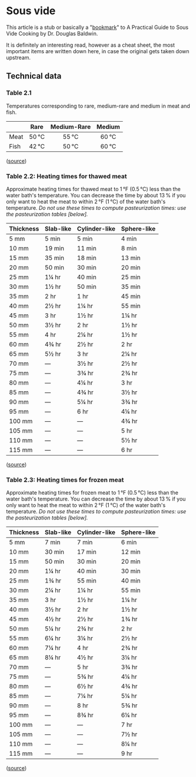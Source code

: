 #  Sous vide

This article is a stub or basically a "[bookmark](https://douglasbaldwin.com/sous-vide.html)" to A Practical Guide to Sous Vide Cooking by Dr. Douglas Baldwin.

It is definitely an interesting read, however as a cheat sheet, the most important items are written down here, in case the original gets taken down upstream.

## Technical data

### Table 2.1

Temperatures corresponding to rare, medium-rare and medium in meat and fish.

|      | Rare          | Medium-Rare  | Medium       |
|------|:-------------:|:------------:|:------------:|
| Meat | 50&#x202F;°C  | 55&#x202F;°C | 60&#x202F;°C |
| Fish | 42&#x202F;°C  | 50&#x202F;°C | 60&#x202F;°C |

([source](https://douglasbaldwin.com/sous-vide.html#Table_2.1))

### Table 2.2: Heating times for thawed meat

Approximate heating times for thawed meat to 1&#x202F;°F (0.5&#x202F;°C) less than the water bath's temperature. You can decrease the time by about 13&#x202F;% if you only want to heat the meat to within 2&#x202F;°F (1&#x202F;°C) of the water bath's temperature. *Do not use these times to compute pasteurization times: use the pasteurization tables [below].*

| Thickness | Slab-like | Cylinder-like | Sphere-like |
|-----------|-----------|---------------|-------------|
| 5 mm      | 5 min     | 5 min         | 4 min       |
| 10 mm     | 19 min    | 11 min        | 8 min       |
| 15 mm     | 35 min    | 18 min        | 13 min      |
| 20 mm     | 50 min    | 30 min        | 20 min      |
| 25 mm     | 1¼ hr     | 40 min        | 25 min      |
| 30 mm     | 1½ hr     | 50 min        | 35 min      |
| 35 mm     | 2 hr      | 1 hr          | 45 min      |
| 40 mm     | 2½ hr     | 1¼ hr         | 55 min      |
| 45 mm     | 3 hr      | 1½ hr         | 1¼ hr       |
| 50 mm     | 3½ hr     | 2 hr          | 1½ hr       |
| 55 mm     | 4 hr      | 2¼ hr         | 1½ hr       |
| 60 mm     | 4¾ hr     | 2½ hr         | 2 hr        |
| 65 mm     | 5½ hr     | 3 hr          | 2¼ hr       |
| 70 mm     | —         | 3½ hr         | 2½ hr       |
| 75 mm     | —         | 3¾ hr         | 2¾ hr       |
| 80 mm     | —         | 4¼ hr         | 3 hr        |
| 85 mm     | —         | 4¾ hr         | 3½ hr       |
| 90 mm     | —         | 5¼ hr         | 3¾ hr       |
| 95 mm     | —         | 6 hr          | 4¼ hr       |
| 100 mm    | —         | —             | 4¾ hr       |
| 105 mm    | —         | —             | 5 hr        |
| 110 mm    | —         | —             | 5½ hr       |
| 115 mm    | —         | —             | 6 hr        |

([source](https://douglasbaldwin.com/sous-vide.html#Table_2.2))

### Table 2.3: Heating times for frozen meat

Approximate heating times for frozen meat to 1&#x202F;°F (0.5&#x202F;°C) less than the water bath's temperature. You can decrease the time by about 13&#x202F;% if you only want to heat the meat to within 2&#x202F;°F (1&#x202F;°C) of the water bath's temperature. *Do not use these times to compute pasteurization times: use the pasteurization tables [below].*

| Thickness | Slab-like | Cylinder-like | Sphere-like |
|-----------|-----------|---------------|-------------|
| 5 mm      | 7 min     | 7 min         | 6 min       |
| 10 mm     | 30 min    | 17 min        | 12 min      |
| 15 mm     | 50 min    | 30 min        | 20 min      |
| 20 mm     | 1¼ hr     | 40 min        | 30 min      |
| 25 mm     | 1¾ hr     | 55 min        | 40 min      |
| 30 mm     | 2¼ hr     | 1¼ hr         | 55 min      |
| 35 mm     | 3 hr      | 1½ hr         | 1¼ hr       |
| 40 mm     | 3½ hr     | 2 hr          | 1½ hr       |
| 45 mm     | 4½ hr     | 2½ hr         | 1¾ hr       |
| 50 mm     | 5¼ hr     | 2¾ hr         | 2 hr        |
| 55 mm     | 6¼ hr     | 3¼ hr         | 2½ hr       |
| 60 mm     | 7¼ hr     | 4 hr          | 2¾ hr       |
| 65 mm     | 8¼ hr     | 4½ hr         | 3¼ hr       |
| 70 mm     | —         | 5 hr          | 3¾ hr       |
| 75 mm     | —         | 5¾ hr         | 4¼ hr       |
| 80 mm     | —         | 6½ hr         | 4¾ hr       |
| 85 mm     | —         | 7¼ hr         | 5¼ hr       |
| 90 mm     | —         | 8 hr          | 5¾ hr       |
| 95 mm     | —         | 8¾ hr         | 6¼ hr       |
| 100 mm    | —         | —             | 7 hr        |
| 105 mm    | —         | —             | 7½ hr       |
| 110 mm    | —         | —             | 8¼ hr       |
| 115 mm    | —         | —             | 9 hr        |

([source](https://douglasbaldwin.com/sous-vide.html#Table_2.3))
